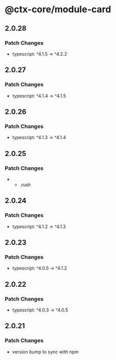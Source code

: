 # @ctx-core/module-card

## 2.0.28

### Patch Changes

- typescript: ^4.1.5 -> ^4.2.2

## 2.0.27

### Patch Changes

- typescript: ^4.1.4 -> ^4.1.5

## 2.0.26

### Patch Changes

- typescript: ^4.1.3 -> ^4.1.4

## 2.0.25

### Patch Changes

- - .rush

## 2.0.24

### Patch Changes

- typescript: ^4.1.2 -> ^4.1.3

## 2.0.23

### Patch Changes

- typescript: ^4.0.5 -> ^4.1.2

## 2.0.22

### Patch Changes

- typescript: ^4.0.3 -> ^4.0.5

## 2.0.21

### Patch Changes

- version bump to sync with npm
